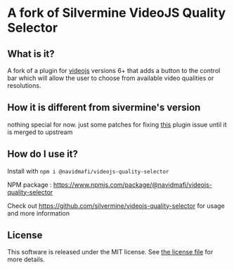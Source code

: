 # A fork of Silvermine VideoJS Quality Selector

## What is it?

A fork of a plugin for [videojs](http://videojs.com/) versions 6+ that adds a button to the control
bar which will allow the user to choose from available video qualities or resolutions.

## How it is different from sivermine's version

nothing special for now. just some patches for fixing [this](https://github.com/silvermine/videojs-quality-selector/issues/82) plugin issue until it is merged to upstream 

## How do I use it?

Install with `npm i @navidmafi/videojs-quality-selector`

NPM package : https://www.npmjs.com/package/@navidmafi/videojs-quality-selector

Check out https://github.com/silvermine/videojs-quality-selector for usage and more information

## License

This software is released under the MIT license. See [the license file](LICENSE) for more
details.
